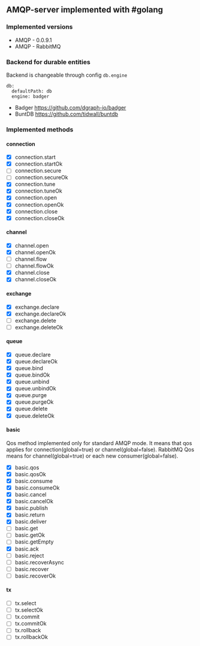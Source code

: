 ## AMQP-server implemented with #golang

### Implemented versions 
- AMQP - 0.0.9.1
- AMQP - RabbitMQ

### Backend for durable entities
Backend is changeable through config `db.engine` 
```
db:
  defaultPath: db
  engine: badger
```
- Badger https://github.com/dgraph-io/badger
- BuntDB https://github.com/tidwall/buntdb

### Implemented methods
 
#### connection 

- [x] connection.start
- [x] connection.startOk 
- [ ] connection.secure
- [ ] connection.secureOk 
- [x] connection.tune
- [x] connection.tuneOk 
- [x] connection.open
- [x] connection.openOk 
- [x] connection.close
- [x] connection.closeOk 

#### channel

- [x] channel.open
- [x] channel.openOk
- [ ] channel.flow
- [ ] channel.flowOk
- [x] channel.close
- [x] channel.closeOk

#### exchange

- [x] exchange.declare
- [x] exchange.declareOk
- [ ] exchange.delete
- [ ] exchange.deleteOk

#### queue

- [x] queue.declare
- [x] queue.declareOk
- [x] queue.bind
- [x] queue.bindOk
- [x] queue.unbind
- [x] queue.unbindOk
- [x] queue.purge
- [x] queue.purgeOk
- [x] queue.delete
- [x] queue.deleteOk

#### basic

Qos method implemented only for standard AMQP mode. It means that qos applies for connection(global=true) or channel(global=false). 
RabbitMQ Qos means for channel(global=true) or each new consumer(global=false).

- [x] basic.qos
- [x] basic.qosOk
- [x] basic.consume
- [x] basic.consumeOk
- [x] basic.cancel
- [x] basic.cancelOk
- [x] basic.publish
- [x] basic.return
- [x] basic.deliver
- [ ] basic.get
- [ ] basic.getOk
- [ ] basic.getEmpty 
- [x] basic.ack
- [ ] basic.reject
- [ ] basic.recoverAsync
- [ ] basic.recover
- [ ] basic.recoverOk 
 
#### tx

- [ ] tx.select
- [ ] tx.selectOk
- [ ] tx.commit
- [ ] tx.commitOk
- [ ] tx.rollback
- [ ] tx.rollbackOk
